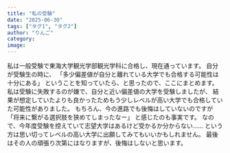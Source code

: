 ```yaml
---
title: "私の受験"
date: "2025-06-30"
tags: ["タグ1", "タグ2"]
author: "りんご"
category: 
image: 
---
```


私は一般受験で東海大学観光学部観光学科に合格し、現在通っています。
自分が受験生の時に、
「多少偏差値が自分と離れている大学でも合格する可能性は十分にある」
ということを知っていたら、と思ったので、ここにまとめます。
私は受験に失敗するのが嫌で、自分と近い偏差値の大学を受験しましたが、
結果が想定していたよりも良かったためもう少しレベルが高い大学でも合格していた可能性がありました。
もちろん、今の進路でも後悔はしていないのですが
「将来に繋がる選択肢を狭めてしまったなー」
と感じたのも事実です。
なので、今年度受験を控えていて志望大学はあるけど受かるか分からない……
という方は思い切ってレベルの高い大学に出願してみてもいいかもしれません。
最後はその人の頑張り次第にはなりますが、後悔はしないと思います。

